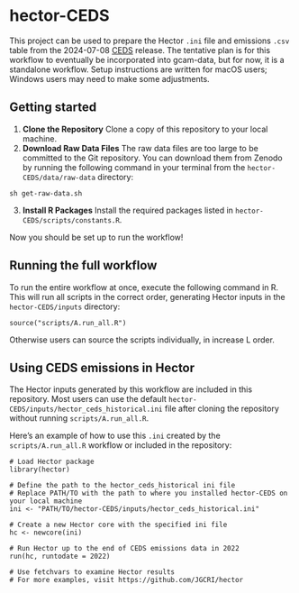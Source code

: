 # hector-CEDS


This project can be used to prepare the Hector `.ini` file and emissions `.csv` table from the 2024-07-08 [CEDS](https://github.com/jGCRI/ceds) release. The tentative plan is for this workflow to eventually be incorporated into gcam-data, but for now, it is a standalone workflow. Setup instructions are written for macOS users; Windows users may need to make some adjustments. 


## Getting started

1. **Clone the Repository** Clone a copy of this repository to your local machine.
2. **Download Raw Data Files** The raw data files are too large to be committed to the Git repository. You can download them from Zenodo by running the following command in your terminal from the `hector-CEDS/data/raw-data` directory:

```
sh get-raw-data.sh
```

3. **Install R Packages** Install the required packages listed in `hector-CEDS/scripts/constants.R`. 


Now you should be set up to run the workflow!

## Running the full workflow

To run the entire workflow at once, execute the following command in R. This will run all scripts in the correct order, generating Hector inputs in the `hector-CEDS/inputs` directory: 

```
source("scripts/A.run_all.R")
```

Otherwise users can source the scripts individually, in increase L order. 

## Using CEDS emissions in Hector

The Hector inputs generated by this workflow are included in this repository. Most users can use the default `hector-CEDS/inputs/hector_ceds_historical.ini` file after cloning the repository without running `scripts/A.run_all.R`. 

Here’s an example of how to use this `.ini` created by the `scripts/A.run_all.R` workflow or included in the repository:

```
# Load Hector package
library(hector)

# Define the path to the hector_ceds_historical ini file
# Replace PATH/TO with the path to where you installed hector-CEDS on your local machine
ini <- "PATH/TO/hector-CEDS/inputs/hector_ceds_historical.ini"

# Create a new Hector core with the specified ini file
hc <- newcore(ini)

# Run Hector up to the end of CEDS emissions data in 2022
run(hc, runtodate = 2022)

# Use fetchvars to examine Hector results
# For more examples, visit https://github.com/JGCRI/hector
```










